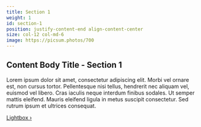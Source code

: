 ```yaml
---
title: Section 1
weight: 1
id: section-1
position: justify-content-end align-content-center
size: col-12 col-md-6
image: https://picsum.photos/700
---
```


## Content Body Title - Section 1

Lorem ipsum dolor sit amet, consectetur adipiscing elit. Morbi vel ornare est, non cursus tortor. Pellentesque nisi tellus, hendrerit nec aliquam vel, euismod vel libero. Cras iaculis neque interdum finibus sodales. Ut semper mattis eleifend. Mauris eleifend ligula in metus suscipit consectetur. Sed rutrum ipsum et ultrices consequat. 

<a href="#inquire" class="open-popup-link button buttonOutlineWhite">Lightbox &rsaquo;</a>